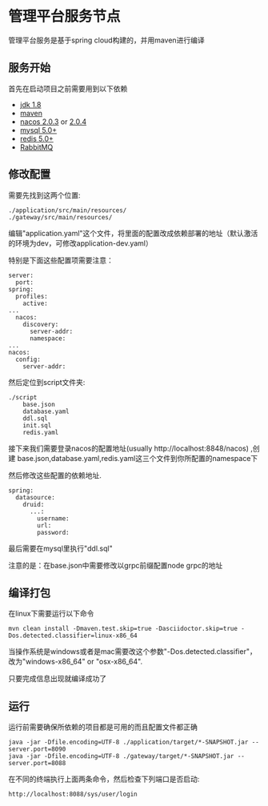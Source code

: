 # 管理平台服务节点
管理平台服务是基于spring cloud构建的，并用maven进行编译

## 服务开始
首先在启动项目之前需要用到以下依赖
- [jdk 1.8](https://www.oracle.com/java/technologies/javase/javase8u211-later-archive-downloads.html)
- [maven](https://maven.apache.org/download.cgi)
- [nacos 2.0.3](https://github.com/alibaba/nacos/releases/tag/2.0.3) or [2.0.4](https://github.com/alibaba/nacos/releases/tag/2.0.4)
- [mysql 5.0+](https://dev.mysql.com/downloads/mysql)
- [redis 5.0+](https://redis.io/download/)
- [RabbitMQ](https://github.com/rabbitmq/rabbitmq-server/releases/tag/v3.10.6)

## 修改配置
需要先找到这两个位置:

    ./application/src/main/resources/
    ./gateway/src/main/resources/

编辑"application.yaml"这个文件，将里面的配置改成依赖部署的地址（默认激活的环境为dev，可修改application-dev.yaml）

特别是下面这些配置项需要注意：

    server:
      port: 
    spring:
      profiles:
        active: 
    ...
      nacos:
        discovery:
          server-addr: 
          namespace:
    ...
    nacos:
      config:
        server-addr:

然后定位到script文件夹:

    ./script
        base.json
        database.yaml
        ddl.sql
        init.sql
        redis.yaml

接下来我们需要登录nacos的配置地址(usually http://localhost:8848/nacos) ,创建 base.json,database.yaml,redis.yaml这三个文件到你所配置的namespace下

然后修改这些配置的依赖地址.

    spring:
      datasource:
        druid:
          ...:
            username: 
            url: 
            password: 

最后需要在mysql里执行"ddl.sql"

注意的是：在base.json中需要修改以grpc前缀配置node grpc的地址

## 编译打包
在linux下需要运行以下命令

    mvn clean install -Dmaven.test.skip=true -Dasciidoctor.skip=true -Dos.detected.classifier=linux-x86_64

当操作系统是windows或者是mac需要改这个参数"-Dos.detected.classifier"，改为"windows-x86_64" or "osx-x86_64".

只要完成信息出现就编译成功了

## 运行
运行前需要确保所依赖的项目都是可用的而且配置文件都正确

    java -jar -Dfile.encoding=UTF-8 ./application/target/*-SNAPSHOT.jar --server.port=8090
    java -jar -Dfile.encoding=UTF-8 ./gateway/target/*-SNAPSHOT.jar --server.port=8088

在不同的终端执行上面两条命令，然后检查下列端口是否启动:
    
    http://localhost:8088/sys/user/login
